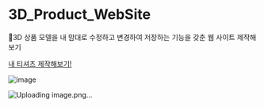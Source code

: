 # 3D_Product_WebSite
🎨3D 상품 모델을 내 맘대로 수정하고 변경하여 저장하는 기능을 갖춘 웹 사이트 제작해보기

[내 티셔츠 제작해보기!](https://3-d-product-web-site.vercel.app/)

![image](https://user-images.githubusercontent.com/46777310/233382286-d3806b04-11a7-48b1-8a08-d3d408b407d0.png)

![Uploading image.png…]()
